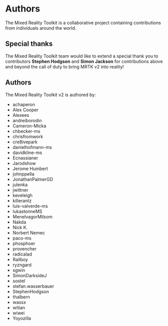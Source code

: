 # Authors

The Mixed Reality Toolkit is a collaborative project containing contributions from individuals around the world.

## Special thanks

The Mixed Reality Toolkit team would like to extend a special thank you to contributors **Stephen Hodgson** and **Simon Jackson** for contributions above and beyond the call of duty to bring MRTK v2 into reality!

## Authors

The Mixed Reality Toolkit v2 is authored by:

- achaperon
- Alex Cooper
- Alexees
- andreiborodin
- Cameron-Micka
- chbecker-ms
- chrisfromwork
- cre8ivepark
- danielhofmann-ms
- davidkline-ms
- Ecnassianer
- Jarodshow
- Jerome Humbert
- johnppella
- JonathanPalmerGD
- julenka
- jwittner
- keveleigh
- killerantz
- luis-valverde-ms
- lukastonneMS
- MenelvagorMilsom
- Nakda
- Nick K.
- Norbert Nemec
- paco-ms
- phosphoer
- provencher
- radicalad
- Railboy
- ryzngard
- sgwin
- SimonDarksideJ
- sostel
- stefan.wasserbauer
- StephenHodgson
- thalbern
- wassx
- witian
- wiwei
- Yoyozilla
